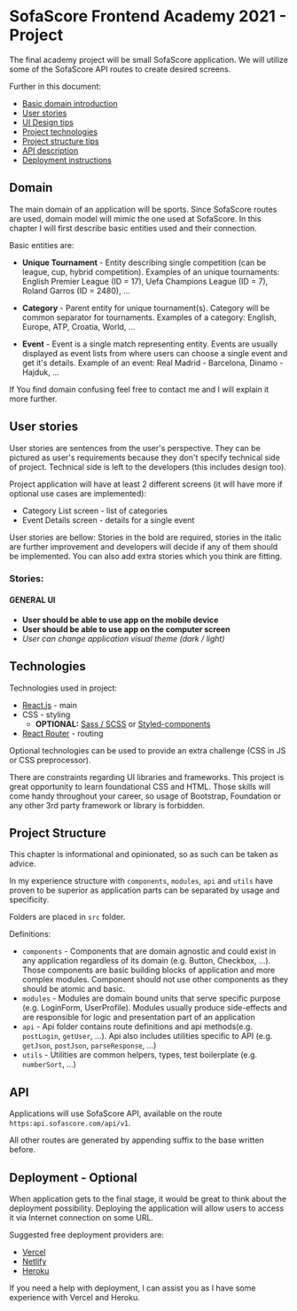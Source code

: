 # SofaScore Frontend Academy 2021 - Project

The final academy project will be small SofaScore application. We will utilize some of the SofaScore API routes to create desired screens.

Further in this document:

- [Basic domain introduction](#domain)
- [User stories](#user-stories)
- [UI Design tips](#design-tips)
- [Project technologies](#technologies)
- [Project structure tips](#project-structure)
- [API description](#api)
- [Deployment instructions](#deployment)

## Domain

The main domain of an application will be sports. Since SofaScore routes are used, domain model will mimic the one used at SofaScore.
In this chapter I will first describe basic entities used and their connection.

Basic entities are:

- **Unique Tournament** - Entity describing single competition (can be league, cup, hybrid competition). Examples of an unique tournaments: English Premier League (ID = 17), Uefa Champions League (ID = 7), Roland Garros (ID = 2480), ...

- **Category** - Parent entity for unique tournament(s). Category will be common separator for tournaments. Examples of a category: English, Europe, ATP, Croatia, World, ...

- **Event** - Event is a single match representing entity. Events are usually displayed as event lists from where users can choose a single event and get it's details. Example of an event: Real Madrid - Barcelona, Dinamo - Hajduk, ...

If You find domain confusing feel free to contact me and I will explain it more further.

## User stories

User stories are sentences from the user's perspective. They can be pictured as user's requirements because they don't specify technical side of project. Technical side is left to the developers (this includes design too).

Project application will have at least 2 different screens (it will have more if optional use cases are implemented):

- Category List screen - list of categories
- Event Details screen - details for a single event

User stories are bellow: Stories in the bold are required, stories in the italic are further improvement and developers will decide if any of them should be implemented. You can also add extra stories which you think are fitting.

### Stories:

#### GENERAL UI

- **User should be able to use app on the mobile device**
- **User should be able to use app on the computer screen**
- _User can change application visual theme (dark / light)_

## Technologies

Technologies used in project:

- [React.js](https://reactjs.org/) - main
- CSS - styling
  - **OPTIONAL:** [Sass / SCSS](https://sass-lang.com/) or [Styled-components](https://styled-components.com/)
- [React Router](https://reacttraining.com/react-router/web/guides/quick-start) - routing

Optional technologies can be used to provide an extra challenge (CSS in JS or CSS preprocessor).

There are constraints regarding UI libraries and frameworks. This project is great opportunity to learn foundational CSS and HTML. Those skills will come handy throughout your career, so usage of Bootstrap, Foundation or any other 3rd party framework or library is forbidden.

## Project Structure

This chapter is informational and opinionated, so as such can be taken as advice.

In my experience structure with `components`, `modules`, `api` and `utils` have proven to be superior as application parts can be separated by usage and specificity.

Folders are placed in `src` folder.

Definitions:

- `components` - Components that are domain agnostic and could exist in any application regardless of its domain (e.g. Button, Checkbox, ...). Those components are basic building blocks of application and more complex modules. Component should not use other components as they should be atomic and basic.
- `modules` - Modules are domain bound units that serve specific purpose (e.g. LoginForm, UserProfile). Modules usually produce side-effects and are responsible for logic and presentation part of an application
- `api` - Api folder contains route definitions and api methods(e.g. `postLogin`, `getUser`, ...). Api also includes utilities specific to API (e.g. `getJson`, `postJson`, `parseResponse`, ...)
- `utils` - Utilities are common helpers, types, test boilerplate (e.g. `numberSort`, ...)

## API

Applications will use SofaScore API, available on the route `https:api.sofascore.com/api/v1`.

All other routes are generated by appending suffix to the base written before.

## Deployment - Optional

When application gets to the final stage, it would be great to think about the deployment possibility. Deploying the application will allow users to access it via Internet connection on some URL.

Suggested free deployment providers are:

- [Vercel](https://vercel.com/)
- [Netlify](https://www.netlify.com/)
- [Heroku](https://heroku.com)

If you need a help with deployment, I can assist you as I have some experience with Vercel and Heroku.
